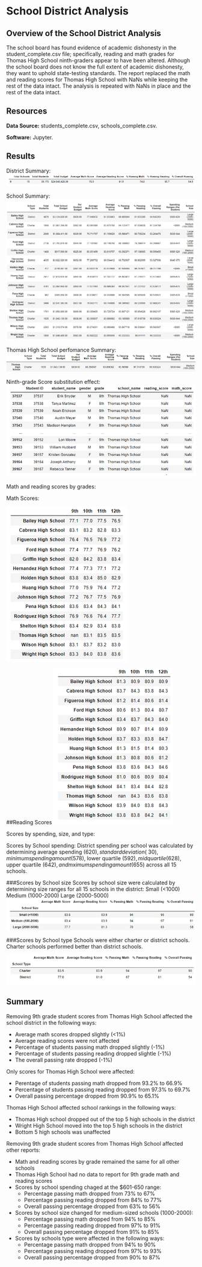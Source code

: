 # School District Analysis


## Overview of the School District Analysis

The school board has found evidence of academic dishonesty in the student_complete.csv file; specifically, reading and math grades for Thomas High School ninth-graders appear to have been altered. Although the school board does not know the full extent of academic dishonesty, they want to uphold state-testing standards. The report replaced the math and reading scores for Thomas High School with NaNs while keeping the rest of the data intact. The analysis is repeated with NaNs in place and the rest of the data intact.

## Resources

**Data Source:** students_complete.csv, schools_complete.csv.

**Software:** Jupyter.

## Results

District Summary:
![district_summary_df](Resources/district_summary_df.png)


School Summary:
![per_school_summary_df](Resources/per_school_summary_df.png)


Thomas High School perfomance Summary:
![Thomas_df](Resources/Thomas_df.png)

Ninth-grade Score substitution effect:
![student_data_df](Resources/student_data_df.png)

Math and reading scores by grades:

Math Scores:



![math_scores_by_grade](Resources/math_scores_by_grade.png)

##Reading Scores
![reading_scores_by_grade](Resources/reading_scores_by_grade.png)

Scores by spending, size, and type:

Scores by School spending:
District spending per school was calculated by determining average spending ($620), standard deviation (~30), minimum spending amount ($578), lower quartile ($592), mid quartile ($628), upper quartile ($642), and mximum spending amount ($655) across all 15 schools.

###Scores by School size
Scores by school size were calculated by determining size ranges for all 15 schools in the district:
Small (<1000)
Medium (1000-2000)
Large (2000-5000)
![school_size_summary_df](Resources/school_size_summary_df.png)

###Scores by School type
Schools were either charter or district schools.  Charter schools performed better than district schools.

![school_type_summary_df](Resources/school_type_summary_df.png)


## Summary
Removing 9th grade student scores from Thomas High School affected the school district in the following ways:
- Average math scores dropped slightly (<1%)
- Average reading scores were not affected
- Percentage of students passing math dropped slightly (-1%)
- Percentage of students passing reading dropped slightle (-1%)
- The overall passing rate dropped (-1%)

Only scores for Thomas High School were affected:
- Perentage of students passing math dropped from 93.2% to 66.9%
- Percentage of students passing reading dropped from 97.3% to 69.7%
- Overall passing percentage dropped from 90.9% to 65.1%

Thomas High School affected school rankings in the following ways:
- Thomas High school dropped out of the top 5 high schools in the district
- Wright High School moved into the top 5 high schools in the district
- Bottom 5 high schools was unaffected

Removing 9th grade student scores from Thomas High School affected other reports:
- Math and reading scores by grade remained the same for all other schools
- Thomas High School had no data to report for 9th grade math and reading scores
- Scores by school spending chaged at the $601-650 range:
    - Percentage passing math dropped from 73% to 67%
    - Percentage passing reading dropped from 84% to 77%
    - Overall passing percentage dropped from 63% to 56%
- Scores by school size changed for medium-sized schools (1000-2000):
    - Percentage passing math dropped from 94% to 85%
    - Percentage passing reading dropped from 97% to 91%
    - Overall passing percentage dropped from 91% to 85%
- Scores by schools type were affected in the following ways:
    - Percentage passing math dropped from 94% to 90%
    - Percentage passing reading dropped from 97% to 93%
    - Overall passing percentage dropped from 90% to 87%
